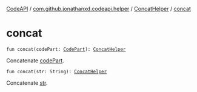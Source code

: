 [CodeAPI](../../index.md) / [com.github.jonathanxd.codeapi.helper](../index.md) / [ConcatHelper](index.md) / [concat](.)

# concat

`fun concat(codePart: `[`CodePart`](../../com.github.jonathanxd.codeapi/-code-part/index.md)`): `[`ConcatHelper`](index.md)

Concatenate [codePart](concat.md#com.github.jonathanxd.codeapi.helper.ConcatHelper$concat(com.github.jonathanxd.codeapi.CodePart)/codePart).

`fun concat(str: String): `[`ConcatHelper`](index.md)

Concatenate [str](concat.md#com.github.jonathanxd.codeapi.helper.ConcatHelper$concat(kotlin.String)/str).

